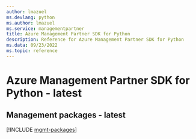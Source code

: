 ```yaml
---
author: lmazuel
ms.devlang: python
ms.author: lmazuel
ms.service: managementpartner
title: Azure Management Partner SDK for Python
description: Reference for Azure Management Partner SDK for Python
ms.data: 09/23/2022
ms.topic: reference
---
```

# Azure Management Partner SDK for Python - latest

## Management packages - latest
[!INCLUDE [mgmt-packages](management-partner-mgmt-index.md)]
